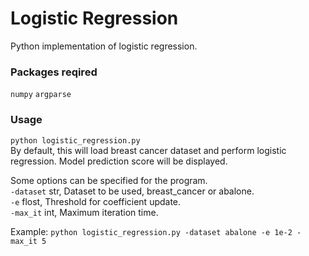 # Logistic Regression
Python implementation of logistic regression.  

### Packages reqired
```numpy``` ```argparse```

### Usage
```python logistic_regression.py```  
By default, this will load breast cancer dataset and perform logistic regression. Model prediction score will be displayed.


Some options can be specified for the program.  
```-dataset``` str, Dataset to be used, breast_cancer or abalone.  
```-e``` flost, Threshold for coefficient update.  
```-max_it``` int, Maximum iteration time.

Example:
```python logistic_regression.py -dataset abalone -e 1e-2 -max_it 5```  





